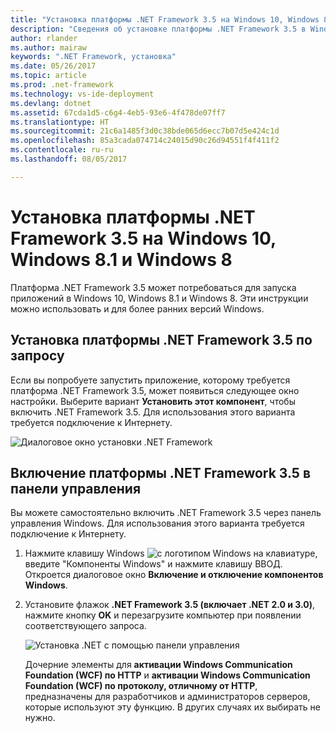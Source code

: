 ```yaml
---
title: "Установка платформы .NET Framework 3.5 на Windows 10, Windows 8.1 и Windows 8"
description: "Сведения об установке платформы .NET Framework 3.5 в Windows 10, Windows 8.1 и Windows 8."
author: rlander
ms.author: mairaw
keywords: ".NET Framework, установка"
ms.date: 05/26/2017
ms.topic: article
ms.prod: .net-framework
ms.technology: vs-ide-deployment
ms.devlang: dotnet
ms.assetid: 67cda1d5-c6g4-4eb5-93e6-4f478de07ff7
ms.translationtype: HT
ms.sourcegitcommit: 21c6a1485f3d0c38bde065d6ecc7b07d5e424c1d
ms.openlocfilehash: 85a3cada074714c24015d90c26d94551f4f411f2
ms.contentlocale: ru-ru
ms.lasthandoff: 08/05/2017

---
```


# <a name="install-the-net-framework-35-on-windows-10-windows-81-and-windows-8"></a>Установка платформы .NET Framework 3.5 на Windows 10, Windows 8.1 и Windows 8

Платформа .NET Framework 3.5 может потребоваться для запуска приложений в Windows 10, Windows 8.1 и Windows 8. Эти инструкции можно использовать и для более ранних версий Windows.

## <a name="install-the-net-framework-35-on-demand"></a>Установка платформы .NET Framework 3.5 по запросу

Если вы попробуете запустить приложение, которому требуется платформа .NET Framework 3.5, может появиться следующее окно настройки. Выберите вариант **Установить этот компонент**, чтобы включить .NET Framework 3.5. Для использования этого варианта требуется подключение к Интернету.

![Диалоговое окно установки .NET Framework](./media/dotnet-framework-installation-dialog.jpg)

## <a name="enable-the-net-framework-35-in-control-panel"></a>Включение платформы .NET Framework 3.5 в панели управления

Вы можете самостоятельно включить .NET Framework 3.5 через панель управления Windows. Для использования этого варианта требуется подключение к Интернету.

1. Нажмите клавишу Windows ![с логотипом Windows](https://i-msdn.sec.s-msft.com/dynimg/IC721376.jpeg) на клавиатуре, введите "Компоненты Windows" и нажмите клавишу ВВОД. Откроется диалоговое окно **Включение и отключение компонентов Windows**.

2. Установите флажок **.NET Framework 3.5 (включает .NET 2.0 и 3.0)**, нажмите кнопку **OK** и перезагрузите компьютер при появлении соответствующего запроса.

   ![Установка .NET с помощью панели управления](./media/dotnet-control-panel.png)

   Дочерние элементы для **активации Windows Communication Foundation (WCF) по HTTP** и **активации Windows Communication Foundation (WCF) по протоколу, отличному от HTTP**, предназначены для разработчиков и администраторов серверов, которые используют эту функцию. В других случаях их выбирать не нужно.

